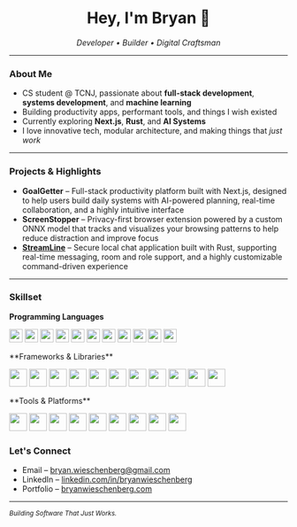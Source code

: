 <h1 align="center">Hey, I'm Bryan 👋</h1>

<p align="center">
  <em>Developer • Builder • Digital Craftsman</em>
</p>

---

### About Me
- CS student @ TCNJ, passionate about **full-stack development**, **systems development**, and **machine learning**
- Building productivity apps, performant tools, and things I wish existed
- Currently exploring **Next.js**, **Rust**, and **AI Systems**
- I love innovative tech, modular architecture, and making things that *just work*
---

### Projects & Highlights
- **GoalGetter** – Full-stack productivity platform built with Next.js, designed to help users build daily systems with AI-powered planning, real-time collaboration, and a highly intuitive interface
- **ScreenStopper** – Privacy-first browser extension powered by a custom ONNX model that tracks and visualizes your browsing patterns to help reduce distraction and improve focus
- **[StreamLine](https://github.com/BryanWieschenberg/StreamLine)** – Secure local chat application built with Rust, supporting real-time messaging, room and role support, and a highly customizable command-driven experience
---

### Skillset
**Programming Languages**
<p align="left">
  <img src="https://cdn.jsdelivr.net/gh/devicons/devicon/icons/python/python-original.svg" width="24"/>
  <img src="https://cdn.jsdelivr.net/gh/devicons/devicon/icons/rust/rust-plain.svg" width="24"/>
  <img src="https://cdn.jsdelivr.net/gh/devicons/devicon/icons/c/c-original.svg" width="24"/>
  <img src="https://cdn.jsdelivr.net/gh/devicons/devicon/icons/cplusplus/cplusplus-original.svg" width="24"/>
  <img src="https://cdn.jsdelivr.net/gh/devicons/devicon/icons/java/java-original.svg" width="24"/>
  <img src="https://cdn.jsdelivr.net/gh/devicons/devicon/icons/ruby/ruby-original.svg" width="24"/>
  <img src="https://cdn.jsdelivr.net/gh/devicons/devicon/icons/html5/html5-original.svg" width="24"/>
  <img src="https://cdn.jsdelivr.net/gh/devicons/devicon/icons/css3/css3-original.svg" width="24"/>
  <img src="https://cdn.jsdelivr.net/gh/devicons/devicon/icons/javascript/javascript-original.svg" width="24"/>
  <img src="https://cdn.jsdelivr.net/gh/devicons/devicon/icons/typescript/typescript-original.svg" width="24"/>
  <img src="https://cdn.jsdelivr.net/gh/devicons/devicon/icons/sqlite/sqlite-original.svg" width="24"/>
</p>
**Frameworks & Libraries**
<p align="left">
  <img src="https://cdn.jsdelivr.net/gh/devicons/devicon/icons/react/react-original.svg" width="32"/>
  <img src="https://cdn.jsdelivr.net/gh/devicons/devicon/icons/nextjs/nextjs-original.svg" width="32"/>
  <img src="https://cdn.jsdelivr.net/gh/devicons/devicon/icons/nodejs/nodejs-original.svg" width="32"/>
  <img src="https://cdn.jsdelivr.net/gh/devicons/devicon/icons/express/express-original.svg" width="32"/>
  <img src="https://cdn.jsdelivr.net/gh/devicons/devicon/icons/rails/rails-plain.svg" width="32"/>
  <img src="https://cdn.jsdelivr.net/gh/devicons/devicon/icons/flask/flask-original.svg" width="32"/>
  <img src="https://cdn.jsdelivr.net/gh/devicons/devicon/icons/tailwindcss/tailwindcss-plain.svg" width="32"/>
  <img src="https://cdn.jsdelivr.net/gh/devicons/devicon/icons/opencv/opencv-original.svg" width="32"/>
  <img src="https://cdn.jsdelivr.net/gh/devicons/devicon/icons/pytorch/pytorch-original.svg" width="32"/>
  <img src="https://cdn.jsdelivr.net/gh/devicons/devicon/icons/numpy/numpy-original.svg" width="32"/>
  <img src="https://cdn.jsdelivr.net/gh/devicons/devicon/icons/matplotlib/matplotlib-original.svg" width="32"/>
</p>
**Tools & Platforms**
<p align="left">
  <img src="https://cdn.jsdelivr.net/gh/devicons/devicon/icons/git/git-original.svg" width="32"/>
  <img src="https://cdn.jsdelivr.net/gh/devicons/devicon/icons/github/github-original.svg" width="32"/>
  <img src="https://cdn.jsdelivr.net/gh/devicons/devicon/icons/postgresql/postgresql-original.svg" width="32"/>
  <img src="https://cdn.jsdelivr.net/gh/devicons/devicon/icons/docker/docker-original.svg" width="32"/>
  <img src="https://cdn.jsdelivr.net/gh/devicons/devicon/icons/firebase/firebase-plain.svg" width="32"/>
  <img src="https://cdn.jsdelivr.net/gh/devicons/devicon/icons/googlecloud/googlecloud-original.svg" width="32"/>
  <img src="https://cdn.jsdelivr.net/gh/devicons/devicon/icons/linux/linux-original.svg" width="32"/>
  <img src="https://cdn.jsdelivr.net/gh/devicons/devicon/icons/windows8/windows8-original.svg" width="32"/>
  <img src="https://cdn.jsdelivr.net/gh/devicons/devicon/icons/apple/apple-original.svg" width="32"/>
</p>

### Let's Connect
- Email – <bryan.wieschenberg@gmail.com>
- LinkedIn – [linkedin.com/in/bryanwieschenberg](https://linkedin.com/in/bryanwieschenberg/)
- Portfolio – [bryanwieschenberg.com](https://bryanwieschenberg.com/)
---

<sub><i>Building Software That Just Works.</i></sub>
